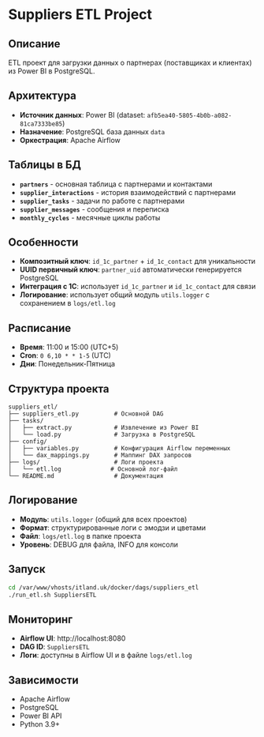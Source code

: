 # Suppliers ETL Project

## Описание
ETL проект для загрузки данных о партнерах (поставщиках и клиентах) из Power BI в PostgreSQL.

## Архитектура
- **Источник данных**: Power BI (dataset: `afb5ea40-5805-4b0b-a082-81ca7333be85`)
- **Назначение**: PostgreSQL база данных `data`
- **Оркестрация**: Apache Airflow

## Таблицы в БД
- **`partners`** - основная таблица с партнерами и контактами
- **`supplier_interactions`** - история взаимодействий с партнерами
- **`supplier_tasks`** - задачи по работе с партнерами
- **`supplier_messages`** - сообщения и переписка
- **`monthly_cycles`** - месячные циклы работы

## Особенности
- **Композитный ключ**: `id_1c_partner` + `id_1c_contact` для уникальности
- **UUID первичный ключ**: `partner_uid` автоматически генерируется PostgreSQL
- **Интеграция с 1C**: использует `id_1c_partner` и `id_1c_contact` для связи
- **Логирование**: использует общий модуль `utils.logger` с сохранением в `logs/etl.log`

## Расписание
- **Время**: 11:00 и 15:00 (UTC+5)
- **Cron**: `0 6,10 * * 1-5` (UTC)
- **Дни**: Понедельник-Пятница

## Структура проекта
```
suppliers_etl/
├── suppliers_etl.py          # Основной DAG
├── tasks/
│   ├── extract.py            # Извлечение из Power BI
│   └── load.py               # Загрузка в PostgreSQL
├── config/
│   ├── variables.py          # Конфигурация Airflow переменных
│   └── dax_mappings.py       # Маппинг DAX запросов
├── logs/                     # Логи проекта
│   └── etl.log              # Основной лог-файл
└── README.md                 # Документация
```

## Логирование
- **Модуль**: `utils.logger` (общий для всех проектов)
- **Формат**: структурированные логи с эмодзи и цветами
- **Файл**: `logs/etl.log` в папке проекта
- **Уровень**: DEBUG для файла, INFO для консоли

## Запуск
```bash
cd /var/www/vhosts/itland.uk/docker/dags/suppliers_etl
./run_etl.sh SuppliersETL
```

## Мониторинг
- **Airflow UI**: http://localhost:8080
- **DAG ID**: `SuppliersETL`
- **Логи**: доступны в Airflow UI и в файле `logs/etl.log`

## Зависимости
- Apache Airflow
- PostgreSQL
- Power BI API
- Python 3.9+

